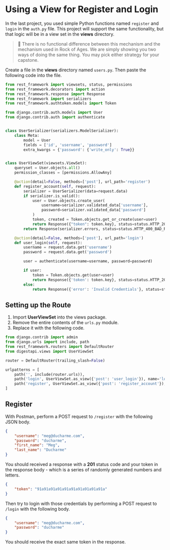 # Using a View for Register and Login

In the last project, you used simple Python functions named `register` and `login` in the `auth.py` file. This project will support the same functionality, but that logic will be in a view set in the **views** directory.

> 🧨 There is no functional difference between this mechanism and the mechanism used in Rock of Ages. We are simply showing you two ways of doing the same thing. You may pick either strategy for your capstone.

Create a file in the **views** directory named `users.py`. Then paste the following code into the file.

```py
from rest_framework import viewsets, status, permissions
from rest_framework.decorators import action
from rest_framework.response import Response
from rest_framework import serializers
from rest_framework.authtoken.models import Token

from django.contrib.auth.models import User
from django.contrib.auth import authenticate


class UserSerializer(serializers.ModelSerializer):
    class Meta:
        model = User
        fields = ['id', 'username', 'password']
        extra_kwargs = {'password': {'write_only': True}}


class UserViewSet(viewsets.ViewSet):
    queryset = User.objects.all()
    permission_classes = [permissions.AllowAny]

    @action(detail=False, methods=['post'], url_path='register')
    def register_account(self, request):
        serializer = UserSerializer(data=request.data)
        if serializer.is_valid():
            user = User.objects.create_user(
                username=serializer.validated_data['username'],
                password=serializer.validated_data['password']
            )
            token, created = Token.objects.get_or_create(user=user)
            return Response({"token": token.key}, status=status.HTTP_201_CREATED)
        return Response(serializer.errors, status=status.HTTP_400_BAD_REQUEST)

    @action(detail=False, methods=['post'], url_path='login')
    def user_login(self, request):
        username = request.data.get('username')
        password = request.data.get('password')

        user = authenticate(username=username, password=password)

        if user:
            token = Token.objects.get(user=user)
            return Response({'token': token.key}, status=status.HTTP_200_OK)
        else:
            return Response({'error': 'Invalid Credentials'}, status=status.HTTP_400_BAD_REQUEST)
```

## Setting up the Route

1. Import **UserViewSet** into the views package.
2. Remove the entire contents of the `urls.py` module.
3. Replace it with the following code.

```py
from django.contrib import admin
from django.urls import include, path
from rest_framework.routers import DefaultRouter
from digestapi.views import UserViewSet

router = DefaultRouter(trailing_slash=False)

urlpatterns = [
    path('', include(router.urls)),
    path('login', UserViewSet.as_view({'post': 'user_login'}), name='login'),
    path('register', UserViewSet.as_view({'post': 'register_account'}), name='register'),
]
```

## Register

With Postman, perform a POST request to `/register` with the following JSON body.

```json
{
    "username": "meg@ducharme.com",
    "password": "ducharme",
    "first_name": "Meg",
    "last_name": "Ducharme"
}
```

You should received a response with a **201** status code and your token in the response body - which is a series of randomly generated numbers and letters.

```json
{
    "token": "91a91a91a91a91a91a91a91a91a91a"
}
```

Then try to login with those credentials by performing a POST request to `/login` with the following body.

```json
{
    "username": "meg@ducharme.com",
    "password": "ducharme"
}
```

You should receive the exact same token in the response.

